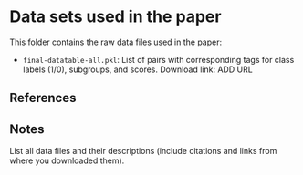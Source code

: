 # Data sets used in the paper

This folder contains the raw data files used in the paper:

* `final-datatable-all.pkl`: List of pairs with corresponding tags for class labels (1/0), subgroups, and scores. 
Download link: ADD URL

## References

## Notes

List all data files and their descriptions (include citations and links from
where you downloaded them).
